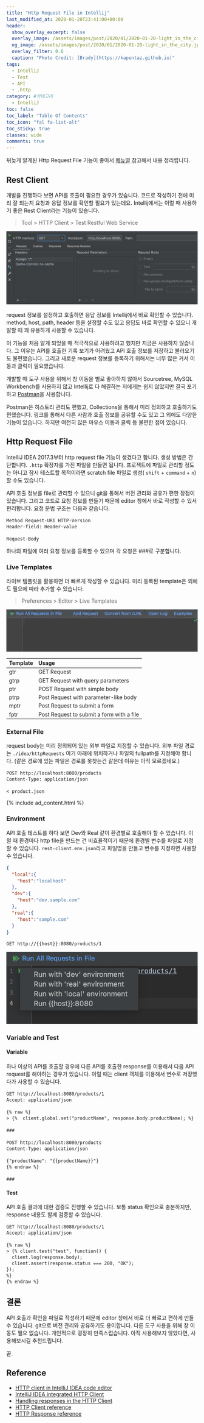 ```yaml
---
title: "Http Request File in Intellij"
last_modified_at: 2020-01-20T23:41:00+00:00
header:
  show_overlay_excerpt: false
  overlay_image: /assets/images/post/2020/01/2020-01-20-light_in_the_city.jpg
  og_image: /assets/images/post/2020/01/2020-01-20-light_in_the_city.jpg
  overlay_filter: 0.6
  caption: "Photo Credit: [Brady](https://kapentaz.github.io)"
tags:
  - IntelliJ
  - Test
  - API
  - .http
category: #카테고리
  - IntelliJ
toc: false
toc_label: "Table Of Contents"
toc_icon: "fal fa-list-alt"
toc_sticky: true
classes: wide
comments: true
---
```



뒤늦게 알게된 Http Request File 기능이 좋아서 [메뉴얼](https://www.jetbrains.com/help/idea/http-client-in-product-code-editor.html) 참고해서 내용 정리립니다.

## Rest Client

개발을 진행하다 보면 API를 호출이 필요한 경우가 있습니다. 코드로 작성하기 전에 미리 잘 되는지 요청과 응답 정보를 확인할 필요가 있는데요. Intellij에서는 이럴 때 사용하기 좋은 Rest Client라는 기능이 있습니다.

> Tool > HTTP Client > Test Restful Web Service

![Rest Client](https://raw.githubusercontent.com/kapentaz/kapentaz.github.io/master/assets/images/post/2020/01/2020-01-20-http_client.png)

request 정보를 설정하고 호출하면 응답 정보를 Intellij에서 바로 확인할 수 있습니다. method, host, path, header 등을 설정할 수도 있고 응답도 바로 확인할 수 있으니 개발할 때 꽤 유용하게 사용할 수 있습니다.

이 기능을 처음 알게 되었을 때 적극적으로 사용하려고 했지만 지금은 사용하지 않습니다. 그 이유는 API를 호출한 기록 보기가 어려웠고 API 호출 정보를 저장하고 불러오기도 불편했습니다. 그리고 새로운 request 정보를 등록하기 위해서는 너무 많은 커서 이동과 클릭이 필요했습니다.

개발할 때 도구 사용을 위해서 창 이동을 별로 좋아하지 않아서 Sourcetree, MySQL Workbench를 사용하지 않고 Intellij로 다 해결하는 저에게는 쉽지 않았지만 결국 포기하고 [Postman](https://www.getpostman.com/)을 사용합니다.

Postman은 히스토리 관리도 편했고, Collections을 통해서 미리 정의하고 호출하기도 편했습니다. 링크를 통해서 다른 사람과 호출 정보를 공유할 수도 있고 그 외에도 다양한 기능이 있습니다. 하지만 여전히 많은 마우스 이동과 클릭 등 불편한 점이 있습니다.

## Http Request File

IntelliJ IDEA 2017.3부터 http request file 기능이 생겼다고 합니다. 생성 방법은 간단합니다.  `.http` 확장자를 가진 파일을 만들면 됩니다. 프로젝트에 파일로 관리할 정도는 아니고 잠시 테스트할 목적이라면 scratch file 파일로 생성( `shift` + `command` + `n`)할 수도 있습니다.

API 호출 정보를 file로 관리할 수 있으니 git을 통해서 버전 관리와 공유가 편한 장점이 있습니다. 그리고 코드로 요청 정보를 만들기 때문에 editor 창에서 바로 작성할 수 있서 편리합니다. 요청 문법 구조는 다음과 같습니다.

```
Method Request-URI HTTP-Version
Header-field: Header-value

Request-Body
```

하나의 파일에 여러 요청 정보를 등록할 수 있으며 각 요청은 ###로 구분합니다.

### Live Templates

라이브 템플릿을 활용하면 더 빠르게 작성할 수 있습니다. 미리 등록된 template은 외에도 필요에 따라 추가할 수 있습니다.

> Preferences > Editor > Live Templates

![live template](https://raw.githubusercontent.com/kapentaz/kapentaz.github.io/master/assets/images/post/2020/01/2020-01-20-http_request_file_live_template.gif)

| Template | Usage                                     |
| :------- | :---------------------------------------- |
| gtr      | GET Request                               |
| gtrp     | GET Request with query parameters         |
| ptr      | POST Request with simple body             |
| ptrp     | Post Request with parameter-like body     |
| mptr     | Post Request to submit a form             |
| fptr     | Post Request to submit a form with a file |

### External File

request body는 미리 정의되어 있는 외부 파일로 지정할 수 있습니다. 외부 파일 경로는 `./idea/httpRequests` 여기 아래에 위치하거나 파일의 fullpath를 지정해야 합니다. (같은 경로에 있는 파일은 경로를 못찾는건 같은데 이유는 아직 모르겠네요.)

```http
POST http://localhost:8080/products
Content-Type: application/json

< product.json
```

{% include ad_content.html %}

### Environment

API 호출 테스트를 하다 보면 Dev와 Real 같이 환경별로 호출해야 할 수 있습니다. 이럴 때 환경마다 http file을 만드는 건 비효율적이기 때문에 환경별 변수를 파일로 지정할 수 있습니다. `rest-client.env.json`라고 파일명을 만들고 변수를 지정하면 사용할 수 있습니다.

```json
{
  "local":{
    "host":"localhost"
  },
  "dev":{
    "host":"dev.sample.com"
  },
  "real":{
    "host":"sample.com"
  }
}
```

```http
GET http://{{host}}:8080/products/1
```

![http request file env](https://raw.githubusercontent.com/kapentaz/kapentaz.github.io/master/assets/images/post/2020/01/2020-01-20-http_request_file_env.png)

### Variable and Test

#### Variable

하나 이상의 API를 호출할 경우에 다른 API를 호출한 response를 이용해서 다음 API request를 해야하는 경우가 있습니다. 이럴 때는 client 객체를 이용해서 변수로 저장했다가 사용할 수 있습니다.
```http
GET http://localhost:8080/products/1
Accept: application/json

{% raw %}
> {%  client.global.set("productName", response.body.productName); %}

###

POST http://localhost:8080/products
Content-Type: application/json

{"productName": "{{productName}}"}
{% endraw %}

###
```

#### Test
API  호출 결과에 대한  검증도 진행할 수 있습니다.  보통 status 확인으로 충분하지만, response 내용도 함께 검증할 수 있습니다.

```http
GET http://localhost:8080/products/1
Accept: application/json

{% raw %}
> {% client.test("test", function() {
  client.log(response.body);
  client.assert(response.status === 200, "OK");
});
%}
{% endraw %}
```

## 결론
API 호출과 확인을 파일로 작성하기 때문에 editor 창에서 바로 더 빠르고 편하게 만들 수 있습니다. git으로 버전 관리와 공유하기도 용이합니다. 다른 도구 사용을 위해 창 이동도 필요 없습니다. 개인적으로 굉장히 만족스럽습니다. 아직 사용해보지 않았다면, 사용해보시길 추천드립니다.

끝.

## Reference

- [HTTP client in IntelliJ IDEA code editor](https://www.jetbrains.com/help/idea/http-client-in-product-code-editor.html)
- [IntelliJ IDEA integrated HTTP Client](https://www.vojtechruzicka.com/intellij-idea-tips-tricks-testing-restful-web-services/)
- [Handling responses in the HTTP Client](https://blog.jetbrains.com/phpstorm/2018/04/handling-reponses-in-the-http-client/)
- [HTTP Client reference](https://www.jetbrains.com/help/idea/http-client-reference.html)
- [HTTP Response reference](https://www.jetbrains.com/help/idea/http-response-reference.html)
